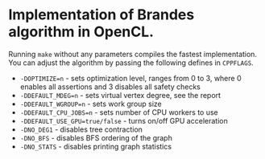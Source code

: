 Implementation of Brandes algorithm in OpenCL.
==============================================

Running `make` without any parameters compiles the fastest implementation.
You can adjust the algorithm by passing the following defines in `CPPFLAGS`.
* `-DOPTIMIZE=n` - sets optimization level, ranges from 0 to 3, where 0
  enables all assertions and 3 disables all safety checks
* `-DDEFAULT_MDEG=n` - sets virtual vertex degree, see the report
* `-DDEFAULT_WGROUP=n` - sets work group size
* `-DDEFAULT_CPU_JOBS=n` - sets number of CPU workers to use
* `-DDEFAULT_USE_GPU=true/false` - turns on/off GPU acceleration
* `-DNO_DEG1` - disables tree contraction
* `-DNO_BFS` - disables BFS ordering of the graph
* `-DNO_STATS` - disables printing graph statistics

